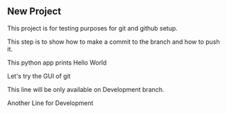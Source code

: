 ## New Project
This project is for testing purposes for git and github setup.

This step is to show how to make a commit to the branch and how to push it.

This python app prints Hello World

Let's try the GUI of git

This line will be only available on Development branch.

Another Line for Development